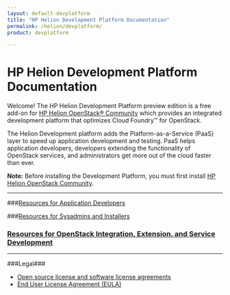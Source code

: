 ```yaml
---
layout: default-devplatform
title: "HP Helion Development Platform Documentation"
permalink: /helion/devplatform/
product: devplatform

---
```

<!--UNDER REVISION-->

# HP Helion Development Platform Documentation

Welcome! The HP Helion Development Platform preview edition is a free add-on for [HP Helion OpenStack&reg; Community](http://www8.hp.com/us/en/cloud/hphelion-openstack-community.html) which provides an integrated development platform that optimizes Cloud Foundry&trade; for OpenStack. 

The Helion Development platform adds the Platform-as-a-Service (PaaS) layer to speed up application development and testing. PaaS helps application developers, developers extending the functionality of OpenStack services, and administrators get more out of the cloud faster than ever.

**Note:**
Before installing the Development Platform, you must first install [HP Helion OpenStack Community](/helion/community/install-virtual/).

----------


###[Resources for Application Developers](/helion/devplatform/appdev/)
  
###[Resources for Sysadmins and Installers](/helion/devplatform/sysadmin/)
  
### [Resources for OpenStack Integration, Extension, and Service Development](/helion/devplatform/servicedev/)


----------

###Legal###
* [Open source license and software license agreements](/helion/openstack/3rd-party-license-agreements/)
* [End User License Agreement (EULA)](/helion/openstack/eula/)
 
